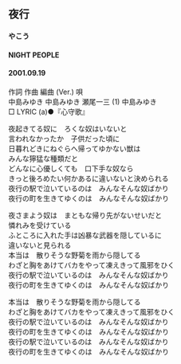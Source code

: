 ## 夜行
#### やこう
#### NIGHT PEOPLE
#### 2001.09.19


作詞  作曲  編曲 (Ver.)   唄   
中島みゆき   中島みゆき   瀬尾一三 (1)  中島みゆき   
□ LYRIC (a)●『心守歌』   
   
夜起きてる奴に　ろくな奴はいないと   
言われなかったか　子供だった頃に   
日暮れどきにねぐらへ帰ってゆかない獣は   
みんな獰猛な種類だと   
どんなに心優しくても　口下手な奴なら   
きっと後ろめたい何かあるに違いないと決められる   
夜行の駅で泣いているのは　みんなそんな奴ばかり   
夜行の町を生きてゆくのは　みんなそんな奴ばかり   
   
夜さまよう奴は　まともな帰り先がないせいだと   
憐れみを受けている   
ふところに入れた手は凶暴な武器を隠しているに   
違いないと見られる   
本当は　散りそうな野菊を雨から隠してる   
わざと胸をあけてバカをやって凍えきって風邪をひく   
夜行の駅で泣いているのは　みんなそんな奴ばかり   
夜行の町を生きてゆくのは　みんなそんな奴ばかり   
   
本当は　散りそうな野菊を雨から隠してる   
わざと胸をあけてバカをやって凍えきって風邪をひく   
夜行の駅で泣いているのは　みんなそんな奴ばかり   
夜行の町を生きてゆくのは　みんなそんな奴ばかり   
夜行の駅で泣いているのは　みんなそんな奴ばかり   
夜行の町を生きてゆくのは　みんなそんな奴ばかり   